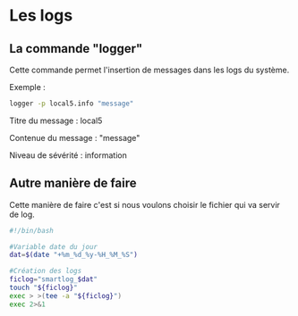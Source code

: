 # Les logs

## La commande "logger"

Cette commande permet l'insertion de messages dans les logs du système.

Exemple :

```bash
logger -p local5.info "message"

```
Titre du message : local5

Contenue du message : "message"

Niveau de sévérité : information

## Autre manière de faire

Cette manière de faire c'est si nous voulons choisir le fichier qui va servir de log.

```Bash
#!/bin/bash

#Variable date du jour
dat=$(date "+%m_%d_%y-%H_%M_%S")

#Création des logs
ficlog="smartlog_$dat"
touch "${ficlog}"
exec > >(tee -a "${ficlog}")
exec 2>&1
```